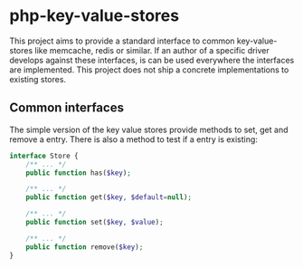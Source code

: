 php-key-value-stores
====================

This project aims to provide a standard interface to common key-value-stores like memcache, redis or similar. If an author of a specific driver develops against these interfaces, is can be used everywhere the interfaces are implemented. This project does not ship a concrete implementations to existing stores.

Common interfaces
-----------------

The simple version of the key value stores provide methods to set, get and remove a entry. There is also a method to test if a entry is existing:

```PHP
interface Store {
	/** ... */
	public function has($key);

	/** ... */
	public function get($key, $default=null);

	/** ... */
	public function set($key, $value);

	/** ... */
	public function remove($key);
}
```